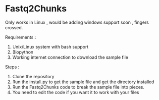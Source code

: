 # Fastq2Chunks

Only works in Linux , would be adding windows support soon , fingers crossed.

Requirements : 
1. Unix/Linux system with bash support
2. Biopython
3. Working internet connection to download the sample file

Steps : 
1. Clone the repository
2. Run the install.py to get the sample file and get the directory installed
3. Run the Fastq2Chunks code to break the sample file into pieces. 
4. You need to edit the code if you want it to work with your files
